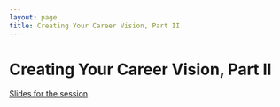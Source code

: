 ```yaml
---
layout: page
title: Creating Your Career Vision, Part II
---
```


# Creating Your Career Vision, Part II

[Slides for the session](https://docs.google.com/presentation/d/1deRT1-Beel6ZMCnzaZ1umZCRZbMvEUYn1bSCQdqVHmQ/edit?usp=sharing)
